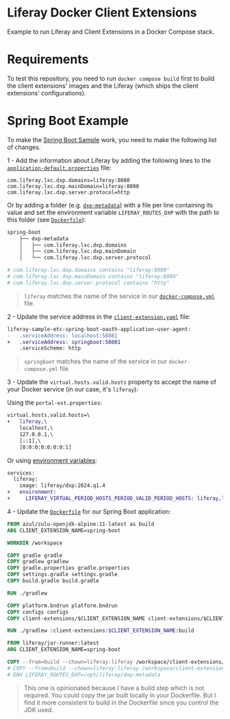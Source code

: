 # Liferay Docker Client Extensions

Example to run Liferay and Client Extensions in a Docker Compose stack.

# Requirements

To test this repository, you need to run `docker compose build` first to build the client extensions' images and the Liferay (which ships the client extensions' configurations).

# Spring Boot Example

To make the [Spring Boot Sample](https://github.com/lgdd/liferay-client-extensions-samples/tree/main/liferay-sample-etc-spring-boot) work, you need to make the following list of changes.

1 - Add the information about Liferay by adding the following lines to the [`application-default.properties`](client-extensions/spring-boot/src/main/resources/application-default.properties#L17) file:

```properties
com.liferay.lxc.dxp.domains=liferay:8080
com.liferay.lxc.dxp.mainDomain=liferay:8080
com.liferay.lxc.dxp.server.protocol=http
```
Or by adding a folder (e.g. [`dxp-metadata`](client-extensions/spring-boot/dxp-metadata)) with a file per line containing its value and set the environment variable `LIFERAY_ROUTES_DXP` with the path to this folder (see [`Dockerfile`](client-extensions/spring-boot/Dockerfile#L24)):

```bash
spring-boot
    ├── dxp-metadata
    │   ├── com.liferay.lxc.dxp.domains
    │   ├── com.liferay.lxc.dxp.mainDomain
    │   └── com.liferay.lxc.dxp.server.protocol

# com.liferay.lxc.dxp.domains contains "liferay:8080"
# com.liferay.lxc.dxp.mainDomain contains "liferay:8080"
# com.liferay.lxc.dxp.server.protocol contains "http"
```


> `liferay` matches the name of the service in our [`docker-compose.yml`](docker-compose.yml) file.

2 - Update the service address in the [`client-extension.yaml`](client-extensions/spring-boot/client-extension.yaml#L9) file:
```diff
liferay-sample-etc-spring-boot-oauth-application-user-agent:
-   .serviceAddress: localhost:58081
+   .serviceAddress: springboot:58081
    .serviceScheme: http
```
> `springboot` matches the name of the service in our `docker-compose.yml` file.

3 - Update the `virtual.hosts.valid.hosts` property to accept the name of your Docker service (in our case, it's `liferay`):

Using the `portal-ext.properties`:
```diff
virtual.hosts.valid.hosts=\
+   liferay,\
    localhost,\
    127.0.0.1,\
    [::1],\
    [0:0:0:0:0:0:0:1]
```

Or using [environment variables](docker-compose.yml#L7):
```diff
services:
  liferay:
    image: liferay/dxp:2024.q1.4
+   environment:
+     LIFERAY_VIRTUAL_PERIOD_HOSTS_PERIOD_VALID_PERIOD_HOSTS: liferay,localhost,127.0.0.1,[::1],[0:0:0:0:0:0:0:1]
```

4 - Update the [`Dockerfile`](client-extensions/spring-boot/Dockerfile) for our Spring Boot application:
```Dockerfile
FROM azul/zulu-openjdk-alpine:11-latest as build
ARG CLIENT_EXTENSION_NAME=spring-boot

WORKDIR /workspace

COPY gradle gradle
COPY gradlew gradlew
COPY gradle.properties gradle.properties
COPY settings.gradle settings.gradle
COPY build.gradle build.gradle

RUN ./gradlew

COPY platform.bndrun platform.bndrun
COPY configs configs
COPY client-extensions/$CLIENT_EXTENSION_NAME client-extensions/$CLIENT_EXTENSION_NAME

RUN ./gradlew :client-extensions:$CLIENT_EXTENSION_NAME:build

FROM liferay/jar-runner:latest
ARG CLIENT_EXTENSION_NAME=spring-boot

COPY --from=build --chown=liferay:liferay /workspace/client-extensions/$CLIENT_EXTENSION_NAME/build/libs/*.jar /opt/liferay/jar-runner.jar
# COPY --from=build --chown=liferay:liferay /workspace/client-extensions/$CLIENT_EXTENSION_NAME/dxp-metadata /opt/liferay/dxp-metadata
# ENV LIFERAY_ROUTES_DXP=/opt/liferay/dxp-metadata
```
> This one is opinionated because I have a build step which is not required. You could copy the jar built locally in your Dockerfile. But I find it more consistent to build in the Dockerfile since you control the JDK used.